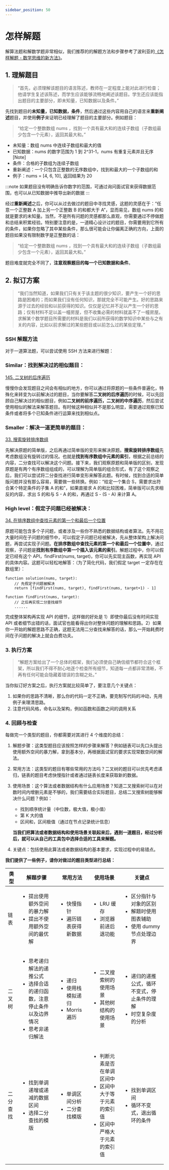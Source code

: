 ```yaml
---
sidebar_position: 50
---
```


# 怎样解题
解算法题和解数学题非常相似，我们推荐的的解题方法和步骤参考了波利亚的[《怎样解题 - 数学思维的新方法》](https://book.douban.com/subject/2124114/)。

## 1. 理解题目
> “首先，必须理解该题目的语言陈述，教师在一定程度上能对此进行检查；他请学生复述该陈述，而学生应该能够流畅地阐述该题目。学生还应该能指出题目的主要部分，即未知量，已知数据以及条件。”

先找到题目的**未知量，已知数据，条件**，然后通过这些内容用自己的语言来**重新阐述**题目，并使用**例子**来证明已经理解了题目的主要部分。例如题目：

> “给定一个整数数组 nums ，找到一个具有最大和的连续子数组（子数组最少包含一个元素），返回其最大和。”

- 未知量：数组 nums 中连续子数组和最大的值
- 已知数据：nums 的数字范围为 1 到 2^31-1，nums 有重复元素并且无序[Note]
- 条件：合格的子数组为连续子数组
- 重新阐述：一个只包含正整数的无序数组中，找到和最大的一个子数组的和
- 例子：nums = [4, 6, 10], 返回结果为 20

:::note
如果题目没有明确告诉你数字的范围，可通过询问面试官来获得数据范围，也可以从已知数据中推导出新的数据
:::

经过**重新阐述**之后，你可以从过去做过的题目中寻找灵感，这题的灵感在于：“任意一个正整数 A 加上另一个正整数 B 的和都大于 A”，显而易见，数组 nums 的和就是要求的未知量。当然，不是所有问题的灵感都那么直观，你需要通过不停做题和总结来积累经验。特别要注意的是，一道精心设计过的题目，你需要用到它所有的条件，如果你忽略了其中某些条件，那么很可能会让你偏离正确的方向，上面的题目如果没有限制数字是正整数的话：

> “给定一个整数数组 nums ，找到一个具有最大和的连续子数组（子数组最少包含一个元素），返回其最大和。”

题目难度就完全不同了，**注意观察题目的每一个已知数据和条件**。

## 2. 拟订方案
> “我们当然知道，如果我们只有关于该主题的很少知识，要产生一个好的思路是困难的；而如果我们没有任何知识，那就完全不可能产生。好的思路来源于过去的经验和以前获得的知识。仅仅是记忆并不足以产生一个好的思路；仅有材料不足以盖一幢房屋，但不收集必需的材料就盖不了一幢房屋。求解某个数学题目所需要的材料是我们以前所获得的数学知识中某些与之有关的内容，比如以前求解过的某些题目或以前怎么过的某些定理。”

### SSH 解题方法
对于一道算法题，可以尝试使用 SSH 方法来进行解题：

### Similar：找到解决过的相似题目：

[145. 二叉树的后序遍历](https://leetcode-cn.com/problems/binary-tree-postorder-traversal/)

慢慢你会发现题目之间会有相似的地方，你可以通过将原题的一些条件普遍化，特殊化来转变为以前解决过的题目，当你要解答**二叉树的后序遍历**的时候，可以先回顾自己解决过的相似题目，例如**二叉树的前序遍历，二叉树的中序遍历**，然后尝试使用相似的解法来解答题目。有时候这种相似并不是那么明显，需要通过观察已知条件或者将多个已知条件进行运算来找到相似点。

### Smaller：解决一道更简单的题目：

[33. 搜索旋转排序数组](https://leetcode-cn.com/problems/search-in-rotated-sorted-array/)

先解决原题的简单版，之后再通过简单版的变形来解决原题。**搜索旋转排序数组**先考虑数组没有旋转过的情况。也就是**找到有序数组中元素的索引**，根据之前总结的内容，二分查找可以解决这个问题。接下来，我们观察原题和简单版的区别，发现原题是有两个有序数组组成的，可以理解为简单版的组合形式，有了这个观察之后，我们可以尝试将二分查找进行简单变形来解答此题。有时候，找到合适的简单版问题并没有那么容易，需要做一些转换。例如：“给定一个集合 S，需要求出符合某个特定条件的子集 A 的和”，如果直接求 A 的和比较困难，简单版可以先求相反的内容，求出 S 的和与 S - A 的和，再通过 S - (S - A) 来计算 A。

### High level：假定子问题已经被解决：

[34. 在排序数组中查找元素的第一个和最后一个位置](https://leetcode-cn.com/problems/find-first-and-last-position-of-element-in-sorted-array/)

原题可能包含多个子问题，或者涉及一些你不熟悉的数据结构或者算法。先不用花大量时间在子问题的细节中，可以假定子问题已经被解决，先从整体架构上解决问题，再尝试实现子问题。**在排序数组中查找元素的第一个和最后一个位置中**，通过观察，子问题是**找到有序数组中第一个插入该元素的索引**。解题过程中，你可以假定已经有这个 API，findFirst(nums, target)，你可以先实现主函数，再实现 API 的具体内容。这题可以轻松地解答：（为了简化代码，我们假定 target 一定存在在数组里）：

```
function solution(nums, target):
    // 先假定子问题被解决
    return [findFirst(nums, target), findFirst(nums, target+1) - 1]

function findFirst(nums, target):
    // 之后再实现二分查找细节
    ......
```
完成整体架构再实现 API 的细节，这样做的好处是 1）即使你最后没有时间实现 API 或者细节出错的话，面试官也能看得出你对整体问题的理解和思路。2）如果你一开始的解题思路不正确，这题无法用二分查找来解答的话，那么一开始耗费时间在子问题的解决上就会白费功夫。

### 3. 执行方案
> “解题方案给出了一个总体的框架，我们必须使自己确信细节都符合这个框架，所以我们不得不耐心地逐个检查所有细节，知道每一点都非常清晰，不再有任何可能会隐藏着错误的含糊之处。”

当你拟订好方案之后，执行方案就比较简单了，要注意几个关键点：
1. 如果你的思路不清晰，那么你的代码一定不正确，要克制写代码的冲动，先用例子来理清思路。
2. 注意代码风格，命名以及架构，例如函数和函数之间的调用关系

### 4. 回顾与检查
每做完一个类型的题目，你都需要对其进行 4 个维度的总结：

1. 解题步骤：这类型题目应该按照怎样的步骤来解答？例如链表可以先口头提出使用额外空间的暴力解，拿到基本分，再根据面试官的要求实现常数空间的解法。
2. 常用方法：这类型的题目有哪些常用的方法吗？二叉树的题目可以优先考虑递归，链表的题目考虑快慢指针或者通过链表长度来获取新的数据。
3. 使用场景：这个算法或者数据结构有什么应用场景？知道二叉搜索树可以在对数时间内增删元素是不够的，我们需要结合实际题目，总结二叉搜索树能够解决什么问题？例如：

    - 找到顺序统计量（中位数，极大值，极小值）
    - 第 K 大的值
    - 区间和，区间极值（通过在节点记录统计信息）

    **当我们把算法或者数据结构和使用场景关联起来后，遇到一道题目，经过分析后，就可以从自己的工具包中选择合适的工具来解题。**
4. 关键点：包括使用此算法或者数据结构的基本要求，实现过程中的易错点。

**我们提供了一些例子，请你对做过的题目类型进行总结：**

| 类型      | 解题步骤     | 常用方法 | 使用场景 | 关键点 |
| -----     | -----------  | -------  | -------  | ------ |
| 链表 | <ul><li>提出使用额外空间的暴力解</li><li>提出不使用额外空间的最优解</li></ul> | <ul><li>快慢指针</li><li>遍历链表获得新数据</li></ul> | <ul><li>LRU 缓存</li><li>浏览器前进后退功能</li></ul> | <ul><li>区分指针与对象的区别</li><li>解题时使用图表辅助</li><li>使用 dummy 节点处理边界</li></ul> |
| 二叉树 | <ul><li>思考递归解法的递推公式</li><li>选择合适的递归函数，注意停止条件以及边界情况</li><li>思考非递归解法</li></ul> | <ul><li>递归</li><li>使用栈模拟递归</li><li>Morris 遍历</li></ul> | <ul><li>二叉搜索树的使用场景</li><li>其他树结构的使用场景</li></ul> | <ul><li>递归的递推公式，循环不变式，停止条件的理解</li><li>时空复杂度的分析</li></ul> |
| 二分查找 | <ul><li>找到单调递增或递减的数据区间</li><li>选择二分查找的模版</li></ul> | <ul><li>单调区间分析</li><li>二分查找模版</li></ul> | <ul><li>判断元素是否在单调区间中</li><li>区间中大于等于元素的索引值</li><li>区间中严格大于元素的索引值</li></ul> | <ul><li>找到单调区间</li><li>循环不变式，退出循环的条件</li></ul> |
